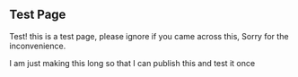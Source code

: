 ## Test Page

Test! this is a test page, please ignore if you came across this, Sorry for the inconvenience.


I am just making this long so that I can publish this and test it once